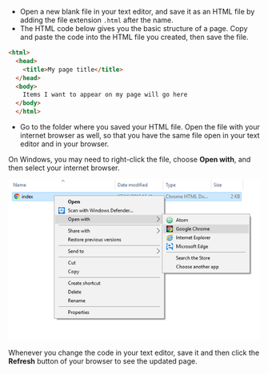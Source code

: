 + Open a new blank file in your text editor, and save it as an HTML file by adding the file extension `.html` after the name.
+ The HTML code below gives you the basic structure of a page. Copy and paste the code into the HTML file you created, then save the file.

```html
<html>
  <head>
    <title>My page title</title>
  </head>
  <body>
    Items I want to appear on my page will go here
  </body>
  </html>
```
+ Go to the folder where you saved your HTML file. Open the file with your internet browser as well, so that you have the same file open in your text editor and in your browser.

On Windows, you may need to right-click the file, choose **Open with**, and then select your internet browser.

![Open with on Windows](images/open_with.png)

Whenever you change the code in your text editor, save it and then click the **Refresh** button of your browser to see the updated page.
